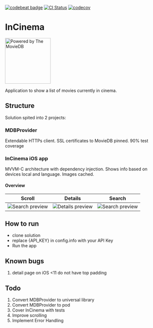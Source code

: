 
[![codebeat badge](https://codebeat.co/badges/fc671989-7aeb-4b3b-a5fb-9d918fcd0e54)](https://codebeat.co/projects/github-com-descorp-incinema-develop)
[![CI Status](http://img.shields.io/travis/descorp/InCinema.svg?style=flat)](https://travis-ci.org/descorp/InCinema)
[![codecov](https://codecov.io/gh/descorp/InCinema/branch/master/graph/badge.svg)](https://codecov.io/gh/descorp/InCinema)

# InCinema
<img src="https://www.themoviedb.org/assets/1/v4/logos/408x161-powered-by-rectangle-green-bb4301c10ddc749b4e79463811a68afebeae66ef43d17bcfd8ff0e60ded7ce99.png" alt="Powered by The MovieDB" width="150">

Application to show a list of movies currently in cinema.

## Structure

Solution spited into 2 projects:

### MDBProvider

Extendable HTTPs client. SSL certificates to MovieDB pinned. 90% test coverage

### InCinema iOS app 

MVVM-C architecture with dependency injection. Shows info based on devices local and language. Images cached.

#### Overview

 Scroll      | Details       | Search 
------------ | ------------- | ------------
![Search preview](https://user-images.githubusercontent.com/2648655/47792431-50401580-dd1c-11e8-9a24-7bca9bca9395.gif) | ![Details preview](https://user-images.githubusercontent.com/2648655/47792461-6221b880-dd1c-11e8-8e44-65866122c933.gif) | ![Search preview](https://user-images.githubusercontent.com/2648655/47792464-651ca900-dd1c-11e8-9a56-08dce2e6afb9.gif)

## How to run

* clone solution
* replace {API_KEY} in config.info with your API Key
* Run the app

## Known bugs

1) detail page on iOS <11 do not have top padding

## Todo

1. Convert MDBProvider to universal library
2. Convert MDBProvider to pod
3. Cover InCinema with tests
4. Improve scrolling
5. Implement Error Handling


